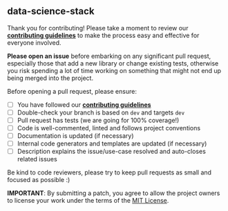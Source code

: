 ## data-science-stack

Thank you for contributing! Please take a moment to review our [**contributing guidelines**](https://github.com/faeldon/data-science-stack/blob/master/CONTRIBUTING.md)
to make the process easy and effective for everyone involved.

**Please open an issue** before embarking on any significant pull request, especially those that
add a new library or change existing tests, otherwise you risk spending a lot of time working
on something that might not end up being merged into the project.

Before opening a pull request, please ensure:

- [ ] You have followed our [**contributing guidelines**](https://github.com/faeldon/data-science-stack/blob/master/.guthub/CONTRIBUTING.md)
- [ ] Double-check your branch is based on `dev` and targets `dev` 
- [ ] Pull request has tests (we are going for 100% coverage!)
- [ ] Code is well-commented, linted and follows project conventions
- [ ] Documentation is updated (if necessary)
- [ ] Internal code generators and templates are updated (if necessary)
- [ ] Description explains the issue/use-case resolved and auto-closes related issues

Be kind to code reviewers, please try to keep pull requests as small and focused as possible :)

**IMPORTANT**: By submitting a patch, you agree to allow the project
owners to license your work under the terms of the [MIT License](https://github.com/faeldon/data-science-stack/blob/master/LICENSE.md).

